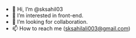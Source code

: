 - 👋 Hi, I’m @sksahil03
- 👀 I’m interested in front-end.
- 💞️ I’m looking for collaboration.
- 📫 How to reach me (sksahilali003@gmail.com)

<!---
sksahil03/sksahil03 is a ✨ special ✨ repository because its `README.md` (this file) appears on your GitHub profile.
You can click the Preview link to take a look at your changes.
--->
